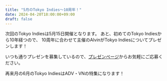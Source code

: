 ```yaml
---
title: "5月のTokyo Indies～10周年！"
date: 2024-04-20T18:00:00+09:00
draft: false
---
```


次回のTokyo Indiesは5月15日開催となります。
あと、初めてのTokyo Indiesから10年経つので、
10周年に合わせて主催のAlvinがTokyo Indiesについてプレゼンします！

いつも通りプレゼンを募集しているので、[プレゼンページ](/present)からお気軽にご応募ください。

再来月の6月のTokyo IndiesはADV・VNの特集になります！
